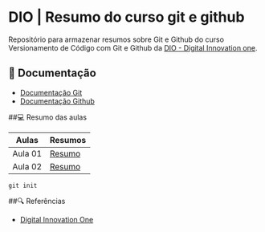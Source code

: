 # DIO | Resumo do curso git e github

Repositório para armazenar resumos sobre Git e Github do curso 
Versionamento de Código com Git e Github da 
[DIO - Digital Innovation one](https://www.dio.me/). 

## 📕 Documentação
- [Documentação Git](http://git-scm.com/doc)
- [Documentação Github](http://docs.github.com/)

##💻 Resumo das aulas

| Aulas | Resumos |
|-------|---------|
| Aula 01| [Resumo]()|
| Aula 02| [Resumo]()|

```
git init

```

##🔍 Referências
- [Digital Innovation One](https://www.dio.me/)
